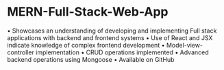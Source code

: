 # MERN-Full-Stack-Web-App
• Showcases an understanding of developing and implementing Full stack applications with backend and frontend systems • Use of React and JSX indicate knowledge of complex frontend development • Model-view-controller implementation • CRUD operations implemented • Advanced backend operations using Mongoose • Available on GitHub
